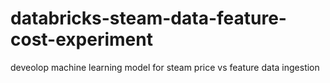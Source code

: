 # databricks-steam-data-feature-cost-experiment
deveolop machine learning model for steam price vs feature data ingestion 

